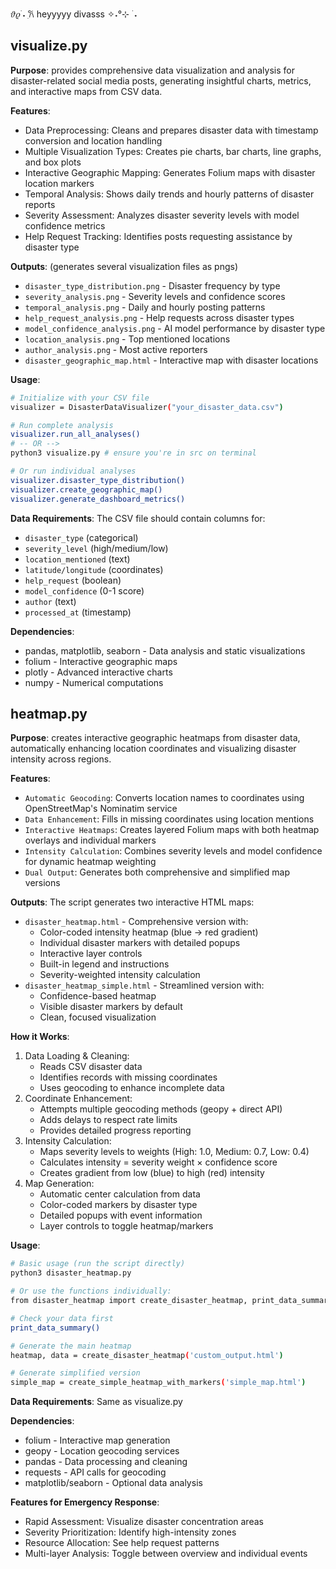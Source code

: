  𝜗𝜚 ࣪˖ ִ𐙚 heyyyyy divasss ✧˖°⊹ ࣪ ˖

## visualize.py
**Purpose**: provides comprehensive data visualization and analysis for disaster-related social media posts, generating insightful charts, metrics, and interactive maps from CSV data.

**Features**:
- Data Preprocessing: Cleans and prepares disaster data with timestamp conversion and location handling
- Multiple Visualization Types: Creates pie charts, bar charts, line graphs, and box plots
- Interactive Geographic Mapping: Generates Folium maps with disaster location markers
- Temporal Analysis: Shows daily trends and hourly patterns of disaster reports
- Severity Assessment: Analyzes disaster severity levels with model confidence metrics
- Help Request Tracking: Identifies posts requesting assistance by disaster type

**Outputs**: (generates several visualization files as pngs)
- `disaster_type_distribution.png` - Disaster frequency by type
- `severity_analysis.png` - Severity levels and confidence scores
- `temporal_analysis.png` - Daily and hourly posting patterns
- `help_request_analysis.png` - Help requests across disaster types
- `model_confidence_analysis.png` - AI model performance by disaster type
- `location_analysis.png` - Top mentioned locations
- `author_analysis.png` - Most active reporters
- `disaster_geographic_map.html` - Interactive map with disaster locations

**Usage**:
```bash
# Initialize with your CSV file
visualizer = DisasterDataVisualizer("your_disaster_data.csv")

# Run complete analysis
visualizer.run_all_analyses()
# -- OR -->
python3 visualize.py # ensure you're in src on terminal

# Or run individual analyses
visualizer.disaster_type_distribution()
visualizer.create_geographic_map()
visualizer.generate_dashboard_metrics()
```

**Data Requirements**:
The CSV file should contain columns for:
- `disaster_type` (categorical)
- `severity_level` (high/medium/low)
- `location_mentioned` (text)
- `latitude/longitude` (coordinates)
- `help_request` (boolean)
- `model_confidence` (0-1 score)
- `author` (text)
- `processed_at` (timestamp)

**Dependencies**:
- pandas, matplotlib, seaborn - Data analysis and static visualizations
- folium - Interactive geographic maps
- plotly - Advanced interactive charts
- numpy - Numerical computations

## heatmap.py
**Purpose**: creates interactive geographic heatmaps from disaster data, automatically enhancing location coordinates and visualizing disaster intensity across regions.

**Features**:
- `Automatic Geocoding`: Converts location names to coordinates using OpenStreetMap's Nominatim service
- `Data Enhancement`: Fills in missing coordinates using location mentions
- `Interactive Heatmaps`: Creates layered Folium maps with both heatmap overlays and individual markers
- `Intensity Calculation`: Combines severity levels and model confidence for dynamic heatmap weighting
- `Dual Output`: Generates both comprehensive and simplified map versions

**Outputs**:
The script generates two interactive HTML maps:
- `disaster_heatmap.html` - Comprehensive version with:
   - Color-coded intensity heatmap (blue → red gradient)
   - Individual disaster markers with detailed popups
   - Interactive layer controls
   - Built-in legend and instructions
   - Severity-weighted intensity calculation
- `disaster_heatmap_simple.html` - Streamlined version with:
   - Confidence-based heatmap
   - Visible disaster markers by default
   - Clean, focused visualization

**How it Works**:
1. Data Loading & Cleaning:
   - Reads CSV disaster data
   - Identifies records with missing coordinates
   - Uses geocoding to enhance incomplete data
2. Coordinate Enhancement:
   - Attempts multiple geocoding methods (geopy + direct API)
   - Adds delays to respect rate limits
   - Provides detailed progress reporting
3. Intensity Calculation:
   - Maps severity levels to weights (High: 1.0, Medium: 0.7, Low: 0.4)
   - Calculates intensity = severity weight × confidence score
   - Creates gradient from low (blue) to high (red) intensity
4. Map Generation:
   - Automatic center calculation from data
   - Color-coded markers by disaster type
   - Detailed popups with event information
   - Layer controls to toggle heatmap/markers

**Usage**:
```bash
# Basic usage (run the script directly)
python3 disaster_heatmap.py

# Or use the functions individually:
from disaster_heatmap import create_disaster_heatmap, print_data_summary

# Check your data first
print_data_summary()

# Generate the main heatmap
heatmap, data = create_disaster_heatmap('custom_output.html')

# Generate simplified version
simple_map = create_simple_heatmap_with_markers('simple_map.html')
```

**Data Requirements**: Same as visualize.py

**Dependencies**:
- folium - Interactive map generation
- geopy - Location geocoding services
- pandas - Data processing and cleaning
- requests - API calls for geocoding
- matplotlib/seaborn - Optional data analysis

**Features for Emergency Response**:
- Rapid Assessment: Visualize disaster concentration areas
- Severity Prioritization: Identify high-intensity zones
- Resource Allocation: See help request patterns
- Multi-layer Analysis: Toggle between overview and individual events
